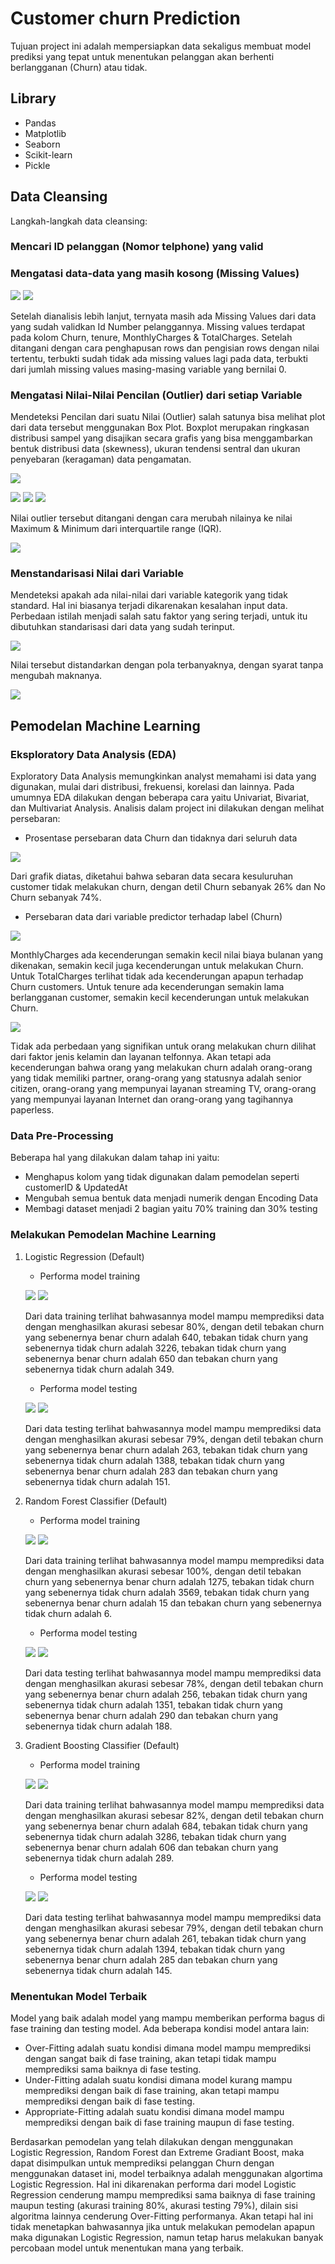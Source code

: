 # Customer churn Prediction
Tujuan project ini adalah mempersiapkan data sekaligus membuat model prediksi yang tepat untuk menentukan pelanggan akan berhenti berlangganan (Churn) atau tidak.

## Library
- Pandas
- Matplotlib
- Seaborn
- Scikit-learn
- Pickle

## Data Cleansing

Langkah-langkah data cleansing:
### Mencari ID pelanggan (Nomor telphone) yang valid

### Mengatasi data-data yang masih kosong (Missing Values)

![](https://github.com/irfanarga/Customer_churn_Prediction/blob/master/images/Data_Cleansing/Missing%20value.png)
![](https://github.com/irfanarga/Customer_churn_Prediction/blob/master/images/Data_Cleansing/Missing%20value%20handled.png)

Setelah dianalisis lebih lanjut, ternyata masih ada Missing Values dari data yang sudah validkan Id Number pelanggannya. Missing values terdapat pada kolom Churn, tenure, MonthlyCharges & TotalCharges. Setelah ditangani dengan cara penghapusan rows dan pengisian rows dengan nilai tertentu, terbukti sudah tidak ada missing values lagi pada data, terbukti dari jumlah missing values masing-masing variable yang bernilai 0.

### Mengatasi Nilai-Nilai Pencilan (Outlier) dari setiap Variable
Mendeteksi Pencilan dari suatu Nilai (Outlier) salah satunya bisa melihat plot dari data tersebut menggunakan Box Plot. Boxplot merupakan ringkasan distribusi sampel yang disajikan secara grafis yang bisa menggambarkan bentuk distribusi data (skewness), ukuran tendensi sentral dan ukuran penyebaran (keragaman) data pengamatan. 

![](https://github.com/irfanarga/Customer_churn_Prediction/blob/master/images/Data_Cleansing/Data%20ada%20outlier.png)

![](https://github.com/irfanarga/Customer_churn_Prediction/blob/master/images/Data_Cleansing/Boxplot%20tenure.png)
![](https://github.com/irfanarga/Customer_churn_Prediction/blob/master/images/Data_Cleansing/Boxplot%20monthly%20charge.png)
![](https://github.com/irfanarga/Customer_churn_Prediction/blob/master/images/Data_Cleansing/Boxplot%20total%20charge.png)

Nilai outlier tersebut ditangani dengan cara merubah nilainya ke nilai Maximum & Minimum dari interquartile range (IQR).

![](https://github.com/irfanarga/Customer_churn_Prediction/blob/master/images/Data_Cleansing/outlier%20handled.png)

### Menstandarisasi Nilai dari Variable
Mendeteksi apakah ada nilai-nilai dari variable kategorik yang tidak standard. Hal ini biasanya terjadi dikarenakan kesalahan input data. Perbedaan istilah menjadi salah satu faktor yang sering terjadi, untuk itu dibutuhkan standarisasi dari data yang sudah terinput.

![](https://github.com/irfanarga/Customer_churn_Prediction/blob/master/images/Data_Cleansing/Nilai%20tidak%20standar.png)

Nilai tersebut distandarkan dengan pola terbanyaknya, dengan syarat tanpa mengubah maknanya.

![](https://github.com/irfanarga/Customer_churn_Prediction/blob/master/images/Data_Cleansing/nilai%20standar.png)

## Pemodelan Machine Learning
### Eksploratory Data Analysis (EDA)
Exploratory Data Analysis memungkinkan analyst memahami isi data yang digunakan, mulai dari distribusi, frekuensi, korelasi dan lainnya. Pada umumnya EDA dilakukan dengan beberapa cara yaitu Univariat, Bivariat, dan Multivariat Analysis. Analisis dalam project ini dilakukan dengan melihat persebaran:
  - Prosentase persebaran data Churn dan tidaknya dari seluruh data
  
![](https://github.com/irfanarga/Customer_churn_Prediction/blob/master/images/pemodelan/Pie%20churn.png)

Dari grafik diatas, diketahui bahwa sebaran data secara kesuluruhan customer tidak melakukan churn, dengan detil Churn sebanyak 26% dan No Churn sebanyak 74%.
  
  - Persebaran data dari variable predictor terhadap label (Churn)

![](https://github.com/irfanarga/Customer_churn_Prediction/blob/master/images/pemodelan/EDA%20predictor%20terhadap%20churn.png)

MonthlyCharges ada kecenderungan semakin kecil nilai biaya bulanan yang dikenakan, semakin kecil juga kecenderungan untuk melakukan Churn. Untuk TotalCharges terlihat tidak ada kecenderungan apapun terhadap Churn customers. Untuk tenure ada kecenderungan semakin lama berlangganan customer, semakin kecil kecenderungan untuk melakukan Churn.

![](https://github.com/irfanarga/Customer_churn_Prediction/blob/master/images/pemodelan/EDA%20predictor%20kategorik%20terhadap%20churn.png)

Tidak ada perbedaan yang signifikan untuk orang melakukan churn dilihat dari faktor jenis kelamin dan layanan telfonnya. Akan tetapi ada kecenderungan bahwa orang yang melakukan churn adalah orang-orang yang tidak memiliki partner, orang-orang yang statusnya adalah senior citizen, orang-orang yang mempunyai layanan streaming TV, orang-orang yang mempunyai layanan Internet dan orang-orang yang tagihannya paperless.

### Data Pre-Processing
Beberapa hal yang dilakukan dalam tahap ini yaitu:
   - Menghapus kolom yang tidak digunakan dalam pemodelan seperti customerID & UpdatedAt
   - Mengubah semua bentuk data menjadi numerik dengan Encoding Data
   - Membagi dataset menjadi 2 bagian yaitu 70% training dan 30% testing

### Melakukan Pemodelan Machine Learning
1. Logistic Regression (Default)
   - Performa model training
   
   ![](https://github.com/irfanarga/Customer_churn_Prediction/blob/master/images/pemodelan/LR%20matrix%20train.png)
   ![](https://github.com/irfanarga/Customer_churn_Prediction/blob/master/images/pemodelan/LR%20matrix%20plot%20train.png)
   
   Dari data training terlihat bahwasannya model mampu memprediksi data dengan menghasilkan akurasi sebesar 80%, dengan detil tebakan churn yang sebenernya benar churn adalah      640, tebakan tidak churn yang sebenernya tidak churn adalah 3226, tebakan tidak churn yang sebenernya benar churn adalah 650 dan tebakan churn yang sebenernya tidak churn        adalah 349.
   
   - Performa model testing
   
   ![](https://github.com/irfanarga/Customer_churn_Prediction/blob/master/images/pemodelan/LR%20matrix%20tes.png)
   ![](https://github.com/irfanarga/Customer_churn_Prediction/blob/master/images/pemodelan/LR%20matrix%20plot%20test.png)

   Dari data testing terlihat bahwasannya model mampu memprediksi data dengan menghasilkan akurasi sebesar 79%, dengan detil tebakan churn yang sebenernya benar churn adalah        263, tebakan tidak churn yang sebenernya tidak churn adalah 1388, tebakan tidak churn yang sebenernya benar churn adalah 283 dan tebakan churn yang sebenernya tidak churn        adalah 151.

2. Random Forest Classifier (Default)
   - Performa model training
   
   ![](https://github.com/irfanarga/Customer_churn_Prediction/blob/master/images/pemodelan/RDF%20matrix%20train.png)
   ![](https://github.com/irfanarga/Customer_churn_Prediction/blob/master/images/pemodelan/RDF%20matrix%20plot%20train.png)
   
   Dari data training terlihat bahwasannya model mampu memprediksi data dengan menghasilkan akurasi sebesar 100%, dengan detil tebakan churn yang sebenernya benar churn adalah      1275, tebakan tidak churn yang sebenernya tidak churn adalah 3569, tebakan tidak churn yang sebenernya benar churn adalah 15 dan tebakan churn yang sebenernya tidak churn        adalah 6.
   
   - Performa model testing
   
   ![](https://github.com/irfanarga/Customer_churn_Prediction/blob/master/images/pemodelan/RDF%20matrix%20test.png)
   ![](https://github.com/irfanarga/Customer_churn_Prediction/blob/master/images/pemodelan/RDF%20matrix%20plot%20test.png)
   
   Dari data testing terlihat bahwasannya model mampu memprediksi data dengan menghasilkan akurasi sebesar 78%, dengan detil tebakan churn yang sebenernya benar churn adalah        256, tebakan tidak churn yang sebenernya tidak churn adalah 1351, tebakan tidak churn yang sebenernya benar churn adalah 290 dan tebakan churn yang sebenernya tidak churn        adalah 188.
   
3. Gradient Boosting Classifier (Default)
   - Performa model training
   
   ![](https://github.com/irfanarga/Customer_churn_Prediction/blob/master/images/pemodelan/GBT%20matrix%20train.png)
   ![](https://github.com/irfanarga/Customer_churn_Prediction/blob/master/images/pemodelan/GBT%20matrix%20plot%20train.png)
   
   Dari data training terlihat bahwasannya model mampu memprediksi data dengan menghasilkan akurasi sebesar 82%, dengan detil tebakan churn yang sebenernya benar churn adalah      684, tebakan tidak churn yang sebenernya tidak churn adalah 3286, tebakan tidak churn yang sebenernya benar churn adalah 606 dan tebakan churn yang sebenernya tidak churn        adalah 289.
   
   - Performa model testing
   
   ![](https://github.com/irfanarga/Customer_churn_Prediction/blob/master/images/pemodelan/GBT%20matrix%20test.png)
   ![](https://github.com/irfanarga/Customer_churn_Prediction/blob/master/images/pemodelan/GBT%20matrix%20plot%20test.png)
   
   Dari data testing terlihat bahwasannya model mampu memprediksi data dengan menghasilkan akurasi sebesar 79%, dengan detil tebakan churn yang sebenernya benar churn adalah        261, tebakan tidak churn yang sebenernya tidak churn adalah 1394, tebakan tidak churn yang sebenernya benar churn adalah 285 dan tebakan churn yang sebenernya tidak churn        adalah 145.

### Menentukan Model Terbaik
Model yang baik adalah model yang mampu memberikan performa bagus di fase training dan testing model.
Ada beberapa kondisi model antara lain:
- Over-Fitting adalah suatu kondisi dimana model mampu memprediksi dengan sangat baik di fase training, akan tetapi tidak mampu memprediksi sama baiknya di fase testing.
- Under-Fitting adalah suatu kondisi dimana model kurang mampu memprediksi dengan baik di fase training, akan tetapi mampu memprediksi dengan baik di fase testing.
- Appropriate-Fitting adalah suatu kondisi dimana model mampu memprediksi dengan baik di fase training maupun di fase testing.

Berdasarkan pemodelan yang telah dilakukan dengan menggunakan Logistic Regression, Random Forest dan Extreme Gradiant Boost, maka dapat disimpulkan untuk memprediksi pelanggan Churn dengan menggunakan dataset ini, model terbaiknya adalah menggunakan algortima Logistic Regression. Hal ini dikarenakan performa dari model Logistic Regression cenderung mampu memprediksi sama baiknya di fase training maupun testing (akurasi training 80%, akurasi testing 79%), dilain sisi algoritma lainnya cenderung Over-Fitting performanya. Akan tetapi hal ini tidak menetapkan bahwasannya jika untuk melakukan pemodelan apapun maka digunakan Logistic Regression, namun tetap harus melakukan banyak percobaan model untuk menentukan mana yang terbaik.

